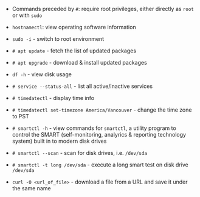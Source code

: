 - Commands preceded by `#`: require root privileges, either directly as `root` or with `sudo`
- `hostnamectl`: view operating software information

- `sudo -i` - switch to root environment 
- `# apt update` - fetch the list of updated packages
- `# apt upgrade` - download & install updated packages
- `df -h` - view disk usage


- `# service --status-all` - list all active/inactive services
- `# timedatectl` - display time info
- `# timedatectl set-timezone America/Vancouver` - change the time zone to PST


- `# smartctl -h` - view commands for `smartctl`, a utility program to control the SMART (self-monitoring, analyrics & reporting technology system) built in to modern disk drives
- `# smartctl --scan` - scan for disk drives, i.e. `/dev/sda`
- `# smartctl -t long /dev/sda` - execute a long smart test on disk drive `/dev/sda`


- `curl -O <url_of_file>` - download a file from a URL and save it under the same name 
